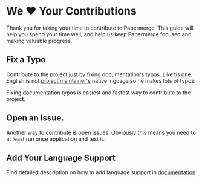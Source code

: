 # We :heart: Your Contributions

Thank you for taking your time to contribute to Papermerge. This guide will
help you spend your time well, and help us keep Papermerge focused and making
valuable progress.


## Fix a Typo

Contribute to the project just by fixing documentation's typos. Like tis one. English is not [project maintainer's](https://github.com/ciur/) native lnguage so he makes lots of typoz.

Fixing documentation typos is easiest and fastest way to contribute to the
project.

## Open an Issue.

Another way to contribute is open issues. Obviously this means you need to at
least run once application and test it.


## Add Your Language Support

Find detailed description on how to add language support in [documentation](https://papermerge.readthedocs.io/en/latest/developers_guide/language_support.html)